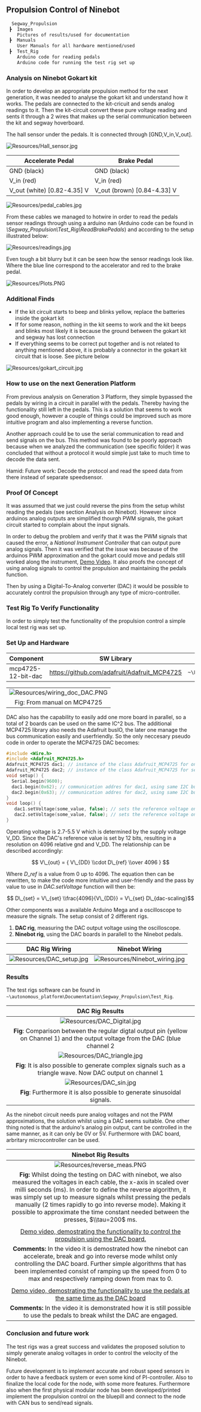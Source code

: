 ## Propulsion Control of Ninebot

```bash
  Segway_Propulsion
 ┣  Images
    Pictures of results/used for documentation
 ┣  Manuals
    User Manuals for all hardware mentioned/used
 ┣  Test_Rig
    Arduino code for reading pedals
    Arduino code for running the test rig set up    
```

### Analysis on Ninebot Gokart kit

In order to develop an appropriate propulsion method for the next generation, it was needed to analyse the gokart kit and understand how it works. The pedals are connected to the kit-cricuit and sends analog readings to it. Then the kit-circuit convert these pure voltage reading and sents it through a 2 wires that makes up the serial communication between the kit and segway hoverboard.

The hall sensor under the pedals. It is connected through \[GND,V_in,V_out\].

![Resources/Hall_sensor.jpg](Resources/Hall_sensor.jpg)

| Accelerate Pedal              | Brake Pedal                        |
| ----------------------------- | ---------------------------------- |
| GND (black)                   | GND (black)                        |
| V_in (red)                    | V_in (red)                         |
| V_out (white) \[0.82-4.35\] V | V_out (brown)      \[0.84-4.33\] V |

![Resources/pedal_cables.jpg](Resources/pedal_cables.jpg)

From these cables we managed to hotwire in order to read the pedals sensor readings through using a arduino nan  (Arduino code can be found in *\\Segway_Propulsion\\Test_Rig\\ReadBrakePedals*) and according to the setup illustrated below:

![Resources/readings.jpg](Resources/readings.jpg)

Even tough a bit blurry but it can be seen how the sensor readings look like. Where the blue line correspond to the accelerator and red to the brake pedal.

![Resources/Plots.PNG](Resources/Plots.PNG)

### Additional Finds

- If the kit circuit starts to beep and blinks yellow, replace the batteries inside the gokart kit
- If for some reason, nothing in the kit seems to work and the kit beeps and blinks most likely it is because the ground between the gokart kit and segway has lost connection
- If everything seems to be correct put together and is not related to anything mentioned above, it is probably a connector in the gokart kit circuit that is loose. See picture below

![Resources/gokart_circuit.jpg](Resources/gokart_circuit.jpg)

### How to use on the next Generation Platform

From previous analysis on Generation 3 Platform, they simple bypassed the pedals by wiring in a circuit in parallel with the pedals. Thereby having the functionality still left in the pedals. This is a solution that seems to work good enough, however a couple of things could be improved such as more intuitive program and also implementing a reverse function.

Another approach could be to use the serial communication to read and send signals on the bus. This method was found to be poorly approach because when we analyzed the communication (see specific folder) it was concluded that without a protocol it would simple just take to much time to decode the data sent.

Hamid: Future work: Decode the protocol and read the speed data from there instead of separate speedsensor.

### Proof Of Concept

It was assumed that we just could reverse the pins from the setup whilst reading the pedals (see section Analysis on Ninebot). However since arduinos analog outputs are simplified thourgh PWM signals, the gokart circuit started to complain about the input signals.

In order to debug the problem and verify that it was the PWM signals that caused the error, a *National Instrument Controller* that can output pure analog signals. Then it was verified that the issue was because of the arduinos PWM approximation and the gokart could move and pedals still worked along the instrument, [Demo Video](https://drive.google.com/file/d/1D2tYhCP_eQu2Ao0KFW6zust-HcUzTzyf/view?usp=sharing). It also proofs the concept of using analog signals to control the propulsion and maintaining the pedals function.

Then by using a Digital-To-Analog converter (DAC) it would be possible to accurately control the propulsion through any type of micro-controller.

### Test Rig To Verify Functionality

In order to simply test the functionality of the propulsion control a simple local test rig was set up.

### Set Up and Hardware

| Component          | SW Library                                   | Manual Path                                 |
| ------------------ | -------------------------------------------- | ------------------------------------------- |
| mcp4725-12-bit-dac | https://github.com/adafruit/Adafruit_MCP4725 | `~\Documentation\Segway_Propulsion\Manuals` |

|                                                               |
| :-----------------------------------------------------------: |
| ![Resources/wiring_doc_DAC.PNG](Resources/wiring_doc_DAC.PNG) |
|                  Fig: From manual on MCP4725                  |

DAC also has the capability to easily add one more board in parallel, so a total of 2 boards can be used on the same IC^2 bus. The additional MCP4725 library also needs the Adafruit busIO, the later one manage the bus communication easily and userfriendly. So the only neccesary pseudo code in order to operate the MCP4725 DAC becomes:

```c
#include <Wire.h>
#include <Adafruit_MCP4725.h>
Adafruit_MCP4725 dac1; // instance of the class Adafruit_MCP4725 for one board
Adafruit_MCP4725 dac2; // instance of the class Adafruit_MCP4725 for second board
void setup() {
  Serial.begin(9600);
  dac1.begin(0x62); // communication addres for dac1, using same I2C bus!
  dac2.begin(0x63); // communication addres for dac2, using same I2C bus!
}
void loop() {
   dac1.setVoltage(some_value, false); // sets the reference voltage on dac1
   dac2.setVoltage(some_value, false); // sets the reference voltage on dac2
}
```

Operating voltage is 2.7-5.5 V which is determined by the supply voltage V_DD. Since the DAC's reference value is set by 12 bits, resulting in a resolution on 4096 relative gnd and V_DD. The relationship can be described accordingly:

$$ V\_{out} = { V\_{DD} \\cdot D\_{ref} \\over 4096 } $$

Where $D\_{ref}$ is a value from 0 up to 4096. The equation then can be rewritten, to make the code more intuitive and user-friendly and the pass by value to use in *DAC.setVoltage* function will then be:

$$ D\_{set} =  V\_{set}   \\frac{4096}{V\_{DD}} = V\_{set} D\_{dac-scaling}$$

Other components was a available Arduino Mega and a oscilloscope to measure the signals. The setup consist of 2 different rigs.

1. **DAC rig**, measuring the DAC output voltage using the oscilloscope.
1. **Ninebot rig**, using the DAC boards in parallell to the Ninebot pedals.

|                 **DAC Rig**  Wiring                 |                      **Ninebot** Wiring                       |
| :-------------------------------------------------: | :-----------------------------------------------------------: |
| ![Resources/DAC_setup.jpg](Resources/DAC_setup.jpg) | ![Resources/Ninebot_wiring.jpg](Resources/Ninebot_wiring.jpg) |

### Results

The test rigs software can be found in `~\autonomous_platform\Documentation\Segway_Propulsion\Test_Rig`.

|                                                           DAC Rig Results                                                           |
| :---------------------------------------------------------------------------------------------------------------------------------: |
|                                       ![Resources/DAC_Digital.jpg](Resources/DAC_Digital.jpg)                                       |
| **Fig**: Comparison between the regular digtal output pin (yellow on Channel 1) and the output voltage from the DAC (blue channel 2 |
|                                      ![Resources/DAC_triangle.jpg](Resources/DAC_triangle.jpg)                                      |
|            **Fig**: It is also possible to generate complex signals such as a triangle wave. Now DAC output on channel 1            |
|                                           ![Resources/DAC_sin.jpg](Resources/DAC_sin.jpg)                                           |
|                              **Fig**: Furthermore it is also possible to generate sinusoidal signals.                               |

As the ninebot circuit needs pure analog voltages and not the PWM approximations, the solution whilst using a DAC seems suitable. One other thing noted is that the arduino's analog pin output, cant be controlled in the same manner, as it can only be 0V or 5V. Furthermore with DAC board, arbritary microcontroller can be used.

|                                                                                                                                                                                                Ninebot Rig Results                                                                                                                                                                                                 |
| :----------------------------------------------------------------------------------------------------------------------------------------------------------------------------------------------------------------------------------------------------------------------------------------------------------------------------------------------------------------------------------------------------------------: |
|                                                                                                                                                                             ![Resources/reverse_meas.PNG](Resources/reverse_meas.PNG)                                                                                                                                                                              |
| **Fig:** Whilst doing the testing on DAC with ninebot, we also measured the voltages in each cable, the x-axis in scaled over milli seconds (ms). In order to define the reverse algorithm, it was simply set up to measure signals whilst pressing the pedals manually (2 times rapidly to go into reverse mode). Making it possible to approximate the time constant needed between the presses, $\\tau=200$ ms. |
|                                                                                                                                                                                                                                                                                                                                                                                                                    |
|                                                                                                                 [Demo video, demostrating the functionality to control the propulsion using the DAC board.](https://drive.google.com/file/d/1FeQGeAu96iMUcdyh7bQluNmk0nlNBufs/view?usp=share_link)                                                                                                                 |
|                                                         **Comments:** In the video it is demostrated how the ninebot can accelerate, break and go into reverse mode whilst only controlling the DAC board. Further simple algorithms that has been implemented consist of ramping up the speed from 0 to max and respectively ramping down from max to 0.                                                          |
|                                                                                                                                                                                                                                                                                                                                                                                                                    |
|                                                                                                              [Demo video, demostrating the functionality to use the pedals at the same time as the DAC board](https://drive.google.com/file/d/1LnbnqobhJgI2CLCRH9k_zDKZqvCopJJC/view?usp=share_link)                                                                                                               |
|                                                                                                                                           **Comments:** In the video it is demonstrated how it is still possible to use the pedals to break whilst the DAC are engaged.                                                                                                                                            |

### Conclusion and future work

The test rigs was a great success and validates the proposed solution to simply generate analog voltages in order to control the velocity of the Ninebot.

Future development is to implement accurate and robust speed sensors in order to have a feedback system or even some kind of PI-controller. Also to finalize the local code for the node, with some more features. Furthermore also when the first physical modular node has been developed/printed implement the propulsion control on the bluepill and connect to the node with CAN bus to send/read signals.

